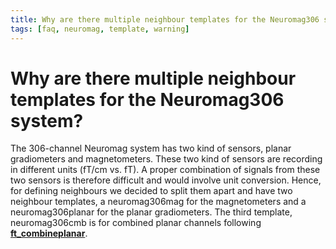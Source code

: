 ```yaml
---
title: Why are there multiple neighbour templates for the Neuromag306 system?
tags: [faq, neuromag, template, warning]
---
```


# Why are there multiple neighbour templates for the Neuromag306 system?

The 306-channel Neuromag system has two kind of sensors, planar gradiometers and magnetometers. These two kind of sensors are recording in different units (fT/cm vs. fT). A proper combination of signals from these two sensors is therefore difficult and would involve unit conversion. Hence, for defining neighbours we decided to split them apart and have two neighbour templates, a neuromag306mag for the magnetometers and a neuromag306planar for the planar gradiometers. The third template, neuromag306cmb is for combined planar channels following **[ft_combineplanar](https://github.com/fieldtrip/fieldtrip/blob/release/ft_combineplanar.m)**.
